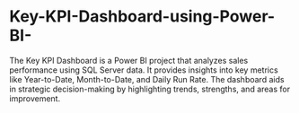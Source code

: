 # Key-KPI-Dashboard-using-Power-BI-
The Key KPI Dashboard is a Power BI project that analyzes sales performance using SQL Server data. It provides insights into key metrics like Year-to-Date, Month-to-Date, and Daily Run Rate. The dashboard aids in strategic decision-making by highlighting trends, strengths, and areas for improvement. 
